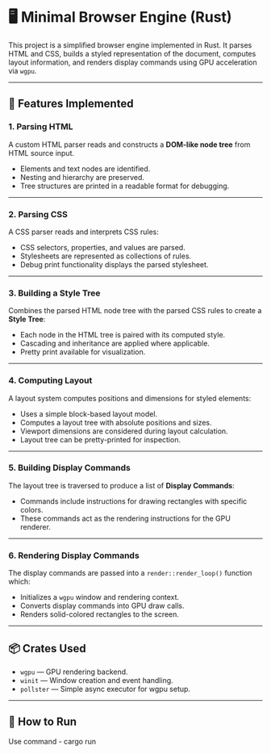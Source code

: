 # 🖥️ Minimal Browser Engine (Rust)

This project is a simplified browser engine implemented in Rust. It parses HTML and CSS, builds a styled representation of the document, computes layout information, and renders display commands using GPU acceleration via `wgpu`.

---

## 📌 Features Implemented

### 1. Parsing HTML  
A custom HTML parser reads and constructs a **DOM-like node tree** from HTML source input.

- Elements and text nodes are identified.
- Nesting and hierarchy are preserved.
- Tree structures are printed in a readable format for debugging.

---

### 2. Parsing CSS  
A CSS parser reads and interprets CSS rules:

- CSS selectors, properties, and values are parsed.
- Stylesheets are represented as collections of rules.
- Debug print functionality displays the parsed stylesheet.

---

### 3. Building a Style Tree  
Combines the parsed HTML node tree with the parsed CSS rules to create a **Style Tree**:

- Each node in the HTML tree is paired with its computed style.
- Cascading and inheritance are applied where applicable.
- Pretty print available for visualization.

---

### 4. Computing Layout  
A layout system computes positions and dimensions for styled elements:

- Uses a simple block-based layout model.
- Computes a layout tree with absolute positions and sizes.
- Viewport dimensions are considered during layout calculation.
- Layout tree can be pretty-printed for inspection.

---

### 5. Building Display Commands  
The layout tree is traversed to produce a list of **Display Commands**:

- Commands include instructions for drawing rectangles with specific colors.
- These commands act as the rendering instructions for the GPU renderer.

---

### 6. Rendering Display Commands  
The display commands are passed into a `render::render_loop()` function which:

- Initializes a `wgpu` window and rendering context.
- Converts display commands into GPU draw calls.
- Renders solid-colored rectangles to the screen.

---

## 📦 Crates Used

- `wgpu` — GPU rendering backend.
- `winit` — Window creation and event handling.
- `pollster` — Simple async executor for wgpu setup.

---

## 📝 How to Run

Use command - cargo run
